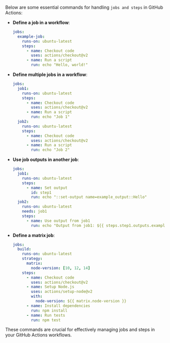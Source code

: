 Below are some essential commands for handling `jobs and steps` in GitHub Actions:

- **Define a job in a workflow**:
    ```yaml
    jobs:
      example-job:
        runs-on: ubuntu-latest
        steps:
          - name: Checkout code
            uses: actions/checkout@v2
          - name: Run a script
            run: echo "Hello, world!"
    ```

- **Define multiple jobs in a workflow**:
    ```yaml
    jobs:
      job1:
        runs-on: ubuntu-latest
        steps:
          - name: Checkout code
            uses: actions/checkout@v2
          - name: Run a script
            run: echo "Job 1"
      job2:
        runs-on: ubuntu-latest
        steps:
          - name: Checkout code
            uses: actions/checkout@v2
          - name: Run a script
            run: echo "Job 2"
    ```

- **Use job outputs in another job**:
    ```yaml
    jobs:
      job1:
        runs-on: ubuntu-latest
        steps:
          - name: Set output
            id: step1
            run: echo "::set-output name=example_output::Hello"
      job2:
        runs-on: ubuntu-latest
        needs: job1
        steps:
          - name: Use output from job1
            run: echo "Output from job1: ${{ steps.step1.outputs.example_output }}"
    ```

- **Define a matrix job**:
    ```yaml
    jobs:
      build:
        runs-on: ubuntu-latest
        strategy:
          matrix:
            node-version: [10, 12, 14]
        steps:
          - name: Checkout code
            uses: actions/checkout@v2
          - name: Setup Node.js
            uses: actions/setup-node@v2
            with:
              node-version: ${{ matrix.node-version }}
          - name: Install dependencies
            run: npm install
          - name: Run tests
            run: npm test
    ```

These commands are crucial for effectively managing jobs and steps in your GitHub Actions workflows.
